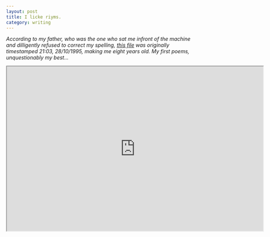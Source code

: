 ```yaml
---
layout: post
title: I licke riyms.
category: writing
---
```


*According to my father, who was the one who sat me infront of the machine and dilligently refused to correct my spelling, [this file](http://cantl.in/pub/POEMS1.HTM) was originally timestamped 21:03, 28/10/1995, making me eight years old. My first poems, unquestionably my best...*

<iframe src="http://cantl.in/pub/POEMS1.HTM" width="700" height="450">&nbsp;</iframe>